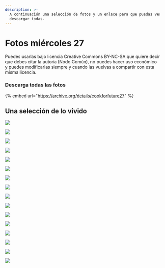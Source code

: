 ```yaml
---
description: >-
  A continuación una selección de fotos y un enlace para que puedas ver y
  descargar todas.
---
```


# Fotos miércoles 27

Puedes usarlas bajo licencia Creative Commons BY-NC-SA que quiere decir que debes citar la autoría \(Nodo Común\), no puedes hacer uso económico y puedes modificarlas siempre y cuando las vuelvas a compartir con esta misma licencia.

### Descarga todas las fotos

{% embed url="https://archive.org/details/cookforfuture27" %}

## Una selección de lo vivido

![](../.gitbook/assets/27112019-img_4177-2.jpg)

![](../.gitbook/assets/27112019-img_4211-2.jpg)

![](../.gitbook/assets/27112019-img_4251-2.jpg)

![](../.gitbook/assets/27112019-img_4256-2.jpg)

![](../.gitbook/assets/27112019-img_4270-2.jpg)

![](../.gitbook/assets/27112019-img_4260-2.jpg)

![](../.gitbook/assets/27112019-img_4298-2.jpg)

![](../.gitbook/assets/27112019-img_4299-2.jpg)

![](../.gitbook/assets/27112019-img_4300-2.jpg)

![](../.gitbook/assets/27112019-img_4301-2.jpg)

![](../.gitbook/assets/27112019-img_4302-2.jpg)

![](../.gitbook/assets/27112019-img_4303-2.jpg)

![](../.gitbook/assets/27112019-img_4309-2.jpg)

![](../.gitbook/assets/27112019-img_4317-2.jpg)

![](../.gitbook/assets/27112019-img_4326-2.jpg)

![](../.gitbook/assets/27112019-img_4362-2.jpg)

